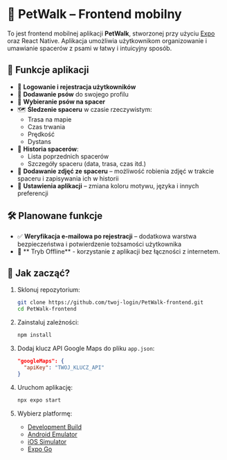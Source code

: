 # 🐾 PetWalk – Frontend mobilny

To jest frontend mobilnej aplikacji **PetWalk**, stworzonej przy użyciu [Expo](https://expo.dev) oraz React Native. Aplikacja umożliwia użytkownikom organizowanie i umawianie spacerów z psami w łatwy i intuicyjny sposób.

## 🧩 Funkcje aplikacji

- 🔐 **Logowanie i rejestracja użytkowników**
- 🐶 **Dodawanie psów** do swojego profilu
- 🚶 **Wybieranie psów na spacer**
- 🗺️ **Śledzenie spaceru** w czasie rzeczywistym:
  - Trasa na mapie
  - Czas trwania
  - Prędkość
  - Dystans
- 📖 **Historia spacerów**:
  - Lista poprzednich spacerów
  - Szczegóły spaceru (data, trasa, czas itd.)
- 📸 **Dodawanie zdjęć ze spaceru** – możliwość robienia zdjęć w trakcie spaceru i zapisywania ich w historii
- 🎨 **Ustawienia aplikacji** – zmiana koloru motywu, języka i innych preferencji

## 🛠️ Planowane funkcje

- ✅ **Weryfikacja e-mailowa po rejestracji** – dodatkowa warstwa bezpieczeństwa i potwierdzenie tożsamości użytkownika
- 🧩 ** Tryb Offline** - korzystanie z aplikacji bez łączności z internetem.

## 🚀 Jak zacząć?

1. Sklonuj repozytorium:

   ```bash
   git clone https://github.com/twoj-login/PetWalk-frontend.git
   cd PetWalk-frontend
   ```

2. Zainstaluj zależności:

   ```bash
   npm install
   ```

3. Dodaj klucz API Google Maps do pliku `app.json`:

   ```json
   "googleMaps": {
     "apiKey": "TWOJ_KLUCZ_API"
   }
   ```

4. Uruchom aplikację:

   ```bash
   npx expo start
   ```

5. Wybierz platformę:

   - [Development Build](https://docs.expo.dev/develop/development-builds/introduction/)
   - [Android Emulator](https://docs.expo.dev/workflow/android-studio-emulator/)
   - [iOS Simulator](https://docs.expo.dev/workflow/ios-simulator/)
   - [Expo Go](https://expo.dev/go)
